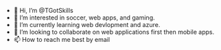 - 👋 Hi, I’m @TGotSkills
- 👀 I’m interested in soccer, web apps, and gaming.
- 🌱 I’m currently learning web devlopment and azure.
- 💞️ I’m looking to collaborate on web applications first then mobile apps.
- 📫 How to reach me best by email

<!---
TGotSkills/TGotSkills is a ✨ special ✨ repository because its `README.md` (this file) appears on your GitHub profile.
You can click the Preview link to take a look at your changes.
--->
